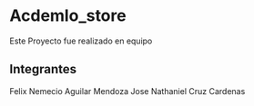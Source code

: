 # Acdemlo_store

Este Proyecto fue realizado en equipo

## Integrantes
Felix Nemecio Aguilar Mendoza
Jose Nathaniel Cruz Cardenas
